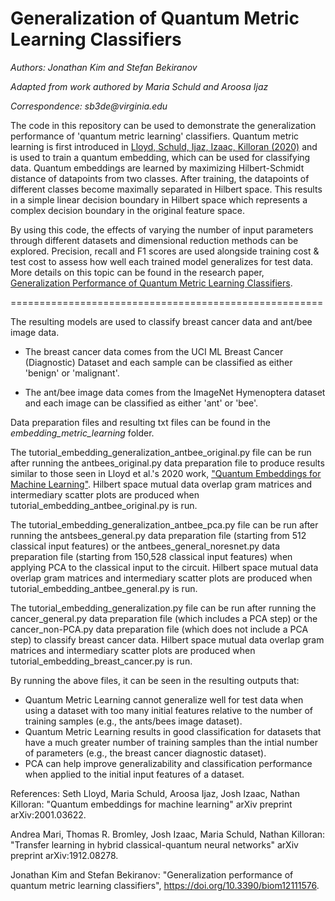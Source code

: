# Generalization of Quantum Metric Learning Classifiers

_Authors: Jonathan Kim and Stefan Bekiranov_

_Adapted from work authored by Maria Schuld and Aroosa Ijaz_

_Correspondence: sb3de@virginia.edu_

The code in this repository can be used to demonstrate the generalization performance of 'quantum metric learning' classifiers.
Quantum metric learning is first introduced in [Lloyd, Schuld, Ijaz, Izaac, Killoran (2020)](https://arxiv.org/abs/2001.03622) 
and is used to train a quantum embedding, which can be used for classifying data. Quantum embeddings are learned by maximizing 
Hilbert-Schmidt distance of datapoints from two classes. After training, 
the datapoints of different classes become maximally separated in Hilbert 
space. This results in a simple linear decision boundary in Hilbert space 
which represents a complex decision boundary in the original feature space.

By using this code, the effects of varying the number of input parameters through different datasets and dimensional reduction methods can be explored. Precision, recall and F1 scores are used alongside training cost & test cost to assess how well each trained model generalizes for test data. More details on this topic can be found in the research paper, [Generalization Performance of Quantum Metric Learning Classifiers](https://doi.org/10.3390/biom12111576). 

======================================================

The resulting models are used to classify breast cancer data and ant/bee image data.

- The breast cancer data comes from the UCI ML Breast Cancer (Diagnostic) Dataset and each sample can be classified as either 'benign' or 'malignant'.

- The ant/bee image data comes from the ImageNet Hymenoptera dataset and each image can be classified as either 'ant' or 'bee'.

Data preparation files and resulting txt files can be found in the _embedding_metric_learning_ folder.

The tutorial_embedding_generalization_antbee_original.py file can be run after running the antbees_original.py data preparation file to produce results similar to those seen in Lloyd et al.'s 2020 work, ["Quantum Embeddings for Machine Learning"](https://arxiv.org/abs/2001.03622). Hilbert space mutual data overlap gram matrices and intermediary scatter plots are produced when tutorial_embedding_antbee_original.py is run.

The tutorial_embedding_generalization_antbee_pca.py file can be run after running the antsbees_general.py data preparation file (starting from 512 classical input features) or the antbees_general_noresnet.py data preparation file (starting from 150,528 classical input features) when applying PCA to the classical input to the circuit. Hilbert space mutual data overlap gram matrices and intermediary scatter plots are produced when tutorial_embedding_antbee_general.py is run.

The tutorial_embedding_generalization.py file can be run after running the cancer_general.py data preparation file (which includes a PCA step) or the cancer_non-PCA.py data preparation file (which does not include a PCA step) to classify breast cancer data. Hilbert space mutual data overlap gram matrices and intermediary scatter plots are produced when tutorial_embedding_breast_cancer.py is run.

By running the above files, it can be seen in the resulting outputs that:
- Quantum Metric Learning cannot generalize well for test data when using a dataset with too many initial features relative to the number of training samples (e.g., the ants/bees image dataset).
- Quantum Metric Learning results in good classification for datasets that have a much greater number of training samples than the intial number of parameters (e.g., the breast cancer diagnostic dataset).
- PCA can help improve generalizability and classification performance when applied to the initial input features of a dataset.

References:
Seth Lloyd, Maria Schuld, Aroosa Ijaz, Josh Izaac, Nathan Killoran: "Quantum embeddings for machine learning" 
arXiv preprint arXiv:2001.03622.

Andrea Mari, Thomas R. Bromley, Josh Izaac, Maria Schuld, Nathan Killoran: "Transfer learning 
in hybrid classical-quantum neural networks" arXiv preprint arXiv:1912.08278.

Jonathan Kim and Stefan Bekiranov: "Generalization performance of quantum metric learning classifiers", 
https://doi.org/10.3390/biom12111576.
